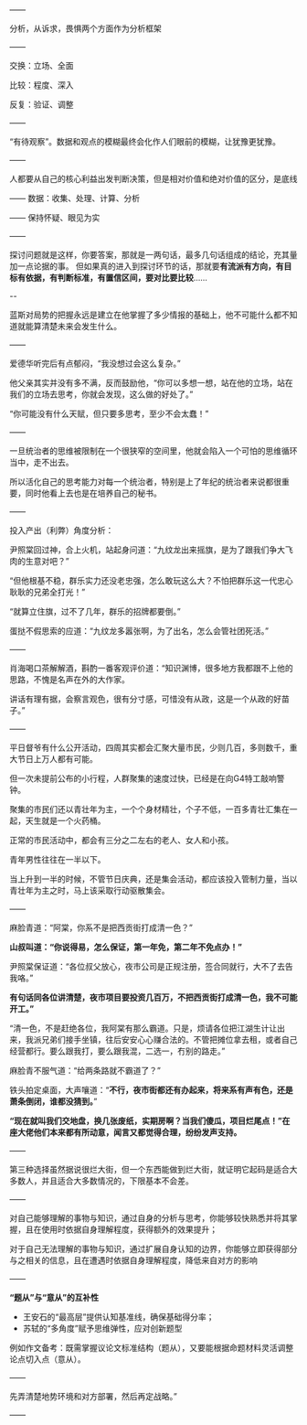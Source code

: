 ——

分析，从诉求，畏惧两个方面作为分析框架

——

交换：立场、全面

比较：程度、深入

反复：验证、调整

——

“有待观察”。数据和观点的模糊最终会化作人们眼前的模糊，让犹豫更犹豫。

——

人都要从自己的核心利益出发判断决策，但是相对价值和绝对价值的区分，是底线

——
数据：收集、处理、计算、分析

——
保持怀疑、眼见为实

——

探讨问题就是这样，你要答案，那就是一两句话，最多几句话组成的结论，充其量加一点论据的事。
但如果真的进入到探讨环节的话，那就要**有流派有方向，有目标有依据，有判断标准，有置信区间，要对比要比较**……

--

蓝斯对局势的把握永远是建立在他掌握了多少情报的基础上，他不可能什么都不知道就能算清楚未来会发生什么。

——

爱德华听完后有点郁闷，“我没想过会这么复杂。”

他父亲其实并没有多不满，反而鼓励他，“你可以多想一想，站在他的立场，站在我们的立场去思考，你就会发现，这么做的好处了。”

“你可能没有什么天赋，但只要多思考，至少不会太蠢！”

——

一旦统治者的思维被限制在一个很狭窄的空间里，他就会陷入一个可怕的思维循环当中，走不出去。

所以活化自己的思考能力对每一个统治者，特别是上了年纪的统治者来说都很重要，同时他看上去也是在培养自己的秘书。

——

投入产出（利弊）角度分析：

尹照棠回过神，合上火机，站起身问道：“九纹龙出来摇旗，是为了跟我们争大飞肉的生意对吧？”

“但他根基不稳，群乐实力还没老忠强，怎么敢玩这么大？不怕把群乐这一代忠心耿耿的兄弟全打光！”

“就算立住旗，过不了几年，群乐的招牌都要倒。”

蛋挞不假思索的应道：“九纹龙多嚣张啊，为了出名，怎么会管社团死活。”

——

肖海喝口茶解解酒，斟酌一番客观评价道：“知识渊博，很多地方我都跟不上他的思路，不愧是名声在外的大作家。

讲话有理有据，会察言观色，很有分寸感，可惜没有从政，这是一个从政的好苗子。”

——

平日督爷有什么公开活动，四周其实都会汇聚大量市民，少则几百，多则数千，重大节日上万人都有可能。

但一次未提前公布的小行程，人群聚集的速度过快，已经是在向G4特工敲响警钟。

聚集的市民们还以青壮年为主，一个个身材精壮，个子不低，一百多青壮汇集在一起，天生就是一个火药桶。

正常的市民活动中，都会有三分之二左右的老人、女人和小孩。

青年男性往往在一半以下。

当上升到一半的时候，不管节日庆典，还是集会活动，都应该投入管制力量，当以青壮年为主之时，马上该采取行动驱散集会。

——

麻脸青道：“阿棠，你系不是把西贡街打成清一色？”

**山叔叫道：“你说得易，怎么保证，第一年免，第二年不免点办！”**

尹照棠保证道：“各位叔父放心，夜市公司是正规注册，签合同就行，大不了去告我咯。”

**有句话同各位讲清楚，夜市项目要投资几百万，不把西贡街打成清一色，我不可能开工。”**

“清一色，不是赶绝各位，我阿棠有那么霸道。只是，烦请各位把江湖生计让出来，我派兄弟们接手坐镇，往后安安心心赚合法的。不管把摊位拿去租，或者自己经营都行。要么跟我打，要么跟我混，二选一，冇别的路走。”

麻脸青不服气道：“给两条路就不霸道了？”

铁头拍定桌面，大声嚷道：“**不行，夜市街都还有办起来，将来系有声有色，还是萧条倒闭，谁都没猜到。**”

**“现在就叫我们交地盘，换几张废纸，实期房啊？当我们傻瓜，项目烂尾点！”在座大佬他们本来都有所动意，闻言又都觉得合理，纷纷发声支持。**

——

第三种选择虽然据说很烂大街，但一个东西能做到烂大街，就证明它起码是适合大多数人，并且适合大多数情况的，下限基本不会差。

——

对自己能够理解的事物与知识，通过自身的分析与思考，你能够较快熟悉并将其掌握，且在使用时依据自身理解程度，获得额外的效果提升；

对于自己无法理解的事物与知识，通过扩展自身认知的边界，你能够立即获得部分与之相关的信息，且在遭遇时依据自身理解程度，降低来自对方的影响

——

**“题从”与“意从”的互补性**

- 王安石的“最高层”提供认知基准线，确保基础得分率；
- 苏轼的“多角度”赋予思维弹性，应对创新题型

例如作文备考：既需掌握议论文标准结构（题从），又要能根据命题材料灵活调整论点切入点（意从）。

——

先弄清楚地势环境和对方部署，然后再定战略。”

——

